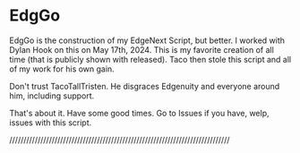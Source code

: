 # EdgGo

EdgGo is the construction of my EdgeNext Script, but better. I worked with Dylan Hook on this on May 17th, 2024. This is my favorite creation of all time (that is publicly shown with released). Taco then stole this script and all of my work for his own gain.

Don't trust TacoTallTristen. He disgraces Edgenuity and everyone around him, including support.

That's about it. Have some good times. Go to Issues if you have, welp, issues with this script.

//////////////////////////////////////////////////////////////////////////////

